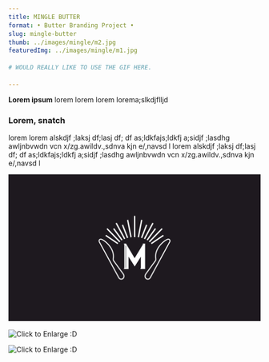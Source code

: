 ```yaml
---
title: MINGLE BUTTER   
format: • Butter Branding Project •
slug: mingle-butter
thumb: ../images/mingle/m2.jpg
featuredImg: ../images/mingle/m1.jpg

# WOULD REALLY LIKE TO USE THE GIF HERE.

---
```


**Lorem ipsum**
lorem lorem lorem lorema;slkdjflljd

### Lorem, snatch
lorem lorem alskdjf ;laksj df;lasj df; df as;ldkfajs;ldkfj a;sidjf ;lasdhg awljnbvwdn vcn x/zg.awildv.,sdnva kjn e/,navsd l  lorem alskdjf ;laksj df;lasj df; df as;ldkfajs;ldkfj a;sidjf ;lasdhg awljnbvwdn vcn x/zg.awildv.,sdnva kjn e/,navsd l

<!-- ![m1.jpg](../images/mingle/m1.jpg) -->

![Click to Enlarge :D](../images/mingle/m2.jpg)

<!-- ![m3.gif](../images/macho/m3.gif) -->

![Click to Enlarge :D](../images/mingle/m4.jpg)

![Click to Enlarge :D](../images/mingle/m5.jpg)
